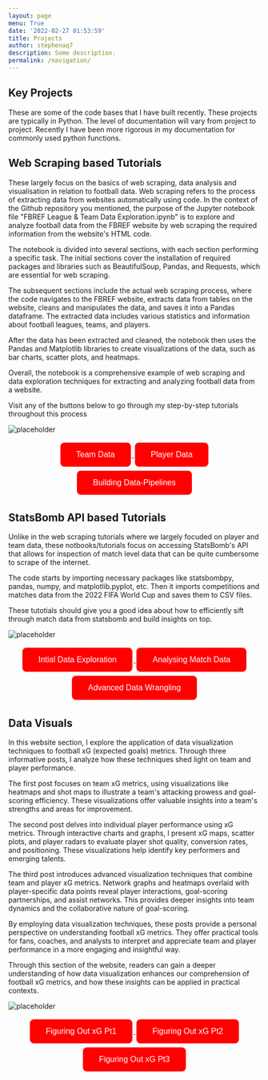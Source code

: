 ```yaml
---
layout: page
menu: True
date: '2022-02-27 01:53:59'
title: Projects
author: stephenaq7
description: Some description.
permalink: /navigation/
---
```


## Key Projects


These are some of the code bases that I have built recently. These projects are typically in Python. The level of documentation will vary from project to project.  Recently I have been more rigorous in my documentation for commonly used python functions.


<h2>Web Scraping based Tutorials</h2>

These largely focus on the basics of web scraping, data analysis and visualisation in relation to football data. 
Web scraping refers to the process of extracting data from websites automatically using code. In the context of the Github repository you mentioned, the purpose of the Jupyter notebook file "FBREF League & Team Data Exploration.ipynb" is to explore and analyze football data from the FBREF website by web scraping the required information from the website's HTML code.

The notebook is divided into several sections, with each section performing a specific task. The initial sections cover the installation of required packages and libraries such as BeautifulSoup, Pandas, and Requests, which are essential for web scraping.

The subsequent sections include the actual web scraping process, where the code navigates to the FBREF website, extracts data from tables on the website, cleans and manipulates the data, and saves it into a Pandas dataframe. The extracted data includes various statistics and information about football leagues, teams, and players.

After the data has been extracted and cleaned, the notebook then uses the Pandas and Matplotlib libraries to create visualizations of the data, such as bar charts, scatter plots, and heatmaps.

Overall, the notebook is a comprehensive example of web scraping and data exploration techniques for extracting and analyzing football data from a website.

Visit any of the buttons below to go through my step-by-step tutorials throughout this process

![placeholder](https://pbs.twimg.com/media/FTiJzEsWUAIJ9Hp?format=jpg&name=small "Large example image")


<div style="text-align:center;">
  <a href="https://steveaq.github.io/FBREF-Data-Scraping-Walk-Through-pt1/">
    <button class="myButton red">Team Data</button>
  </a>
  <a href="https://steveaq.github.io/FBREF-Data-Scraping-Walk-Through-pt2/">
    <button class="myButton red">Player Data</button>
  </a>
  <a href="https://steveaq.github.io/FBREF-Data-Scraping-Walk-Through-pt3/">
    <button class="myButton red">Building Data-Pipelines</button>
  </a>
</div>

<h2>StatsBomb API based Tutorials</h2>

Unlike in the web scraping tutorials where we largely focuded on player and team data, these notbooks/tutorials focus on accessing StatsBomb's API that allows for inspection of match level data that can be quite cumbersome to scrape of the internet. 

The code starts by importing necessary packages like statsbombpy, pandas, numpy, and matplotlib.pyplot, etc. Then it imports competitions and matches data from the 2022 FIFA World Cup and saves them to CSV files. 

These tutotials should give you a good idea about how to efficiently sift through match data from statsbomb and build insights on top. 

![placeholder](https://pbs.twimg.com/media/F0ysxORXwAAdLvA?format=png&name=900x900 "Large example image")


<div style="text-align:center;">
  <a href="https://steveaq.github.io/StatsBomb-Data-Exploration-pt1/">
    <button class="myButton red">Intial Data Exploration</button>
  </a>
  <a href="https://steveaq.github.io/StatsBomb-Data-Exploration-pt2/">
    <button class="myButton red">Analysing Match Data</button>
  </a>
  <a href="https://steveaq.github.io/StatsBomb-Data-Exploration-pt3/">
    <button class="myButton red">Advanced Data Wrangling</button>
  </a>
</div>

<h2>Data Visuals</h2>

In this website section, I explore the application of data visualization techniques to football xG (expected goals) metrics. Through three informative posts, I analyze how these techniques shed light on team and player performance.

The first post focuses on team xG metrics, using visualizations like heatmaps and shot maps to illustrate a team's attacking prowess and goal-scoring efficiency. These visualizations offer valuable insights into a team's strengths and areas for improvement.

The second post delves into individual player performance using xG metrics. Through interactive charts and graphs, I present xG maps, scatter plots, and player radars to evaluate player shot quality, conversion rates, and positioning. These visualizations help identify key performers and emerging talents.

The third post introduces advanced visualization techniques that combine team and player xG metrics. Network graphs and heatmaps overlaid with player-specific data points reveal player interactions, goal-scoring partnerships, and assist networks. This provides deeper insights into team dynamics and the collaborative nature of goal-scoring.

By employing data visualization techniques, these posts provide a personal perspective on understanding football xG metrics. They offer practical tools for fans, coaches, and analysts to interpret and appreciate team and player performance in a more engaging and insightful way.

Through this section of the website, readers can gain a deeper understanding of how data visualization enhances our comprehension of football xG metrics, and how these insights can be applied in practical contexts.

![placeholder](https://pbs.twimg.com/media/F0yr1JPXwAIY2ht?format=png&name=900x900 "Large example image")


<div style="text-align:center;">
  <a href="https://steveaq.github.io/Figuring-Out-xG-pt1/">
    <button class="myButton red">Figuring Out xG Pt1</button>
  </a>
  <a href="https://steveaq.github.io/Figuring-Out-xG-pt2/">
    <button class="myButton red">Figuring Out xG Pt2</button>
  </a>
  <a href="https://steveaq.github.io/Figuring-Out-xG-pt3/">
    <button class="myButton red">Figuring Out xG Pt3</button>
  </a>
</div>

<style>
  .myButton {
    background-color: red;
    border: none;
    color: white;
    padding: 15px 32px;
    text-align: center;
    text-decoration: none;
    display: inline-block;
    font-size: 16px;
    margin: 4px 2px;
    cursor: pointer;
    border-radius: 8px;
  }
</style>



